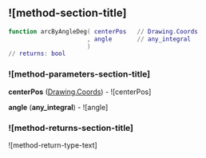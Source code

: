 ## ![method-section-title]


```lua
function arcByAngleDeg( centerPos   // Drawing.Coords
                      , angle       // any_integral
                      )
// returns: bool
```


### ![method-parameters-section-title]

**centerPos** ([Drawing.Coords](../../Drawing/Coords.md)) - ![centerPos]

**angle** (**any_integral**) - ![angle]

### ![method-returns-section-title]

![method-return-type-text]

